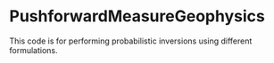 # PushforwardMeasureGeophysics
This code is for performing probabilistic inversions using different formulations.
